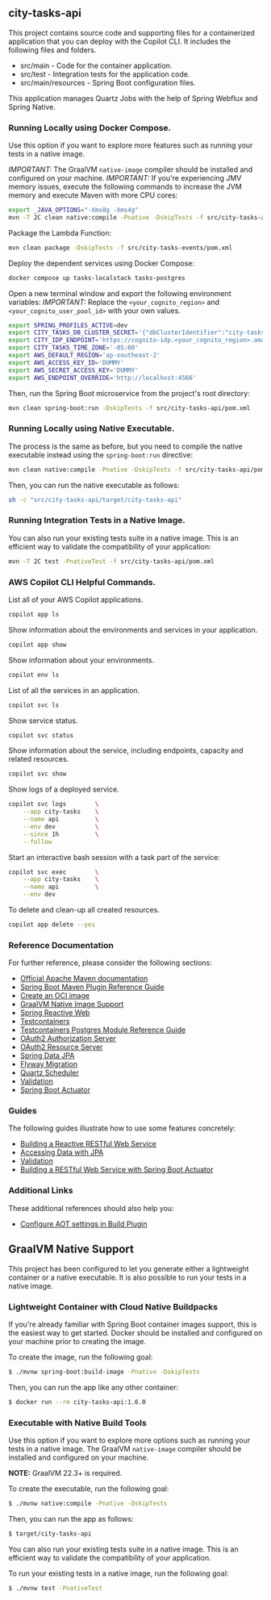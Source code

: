 ## city-tasks-api

This project contains source code and supporting files for a containerized application that you can deploy with the Copilot CLI. It includes the following files and folders.

- src/main                     - Code for the container application.
- src/test                     - Integration tests for the application code.
- src/main/resources           - Spring Boot configuration files.

This application manages Quartz Jobs with the help of Spring Webflux and Spring Native.

### Running Locally using Docker Compose.

Use this option if you want to explore more features such as running your tests in a native image.

*IMPORTANT:* The GraalVM `native-image` compiler should be installed and configured on your machine.
*IMPORTANT:* If you're experiencing JMV memory issues, execute the following commands to increase the JVM memory and execute Maven with more CPU cores:
```bash
export _JAVA_OPTIONS="-Xmx8g -Xms4g"
mvn -T 2C clean native:compile -Pnative -DskipTests -f src/city-tasks-api/pom.xml -Ddependency-check.skip=true
```

Package the Lambda Function:
```bash
mvn clean package -DskipTests -f src/city-tasks-events/pom.xml
```

Deploy the dependent services using Docker Compose:
```bash
docker compose up tasks-localstack tasks-postgres
```

Open a new terminal window and export the following environment variables:
*IMPORTANT:* Replace the `<your_cognito_region>` and `<your_cognito_user_pool_id>` with your own values.
```bash
export SPRING_PROFILES_ACTIVE=dev
export CITY_TASKS_DB_CLUSTER_SECRET='{"dbClusterIdentifier":"city-tasks-db-cluster","password":"postgres123","dbname":"CityTasksDB","engine":"postgres","port":5432,"host":"localhost","username":"postgres"}'
export CITY_IDP_ENDPOINT='https://cognito-idp.<your_cognito_region>.amazonaws.com/<your_cognito_user_pool_id>'
export CITY_TASKS_TIME_ZONE='-05:00'
export AWS_DEFAULT_REGION='ap-southeast-2'
export AWS_ACCESS_KEY_ID='DUMMY'
export AWS_SECRET_ACCESS_KEY='DUMMY'
export AWS_ENDPOINT_OVERRIDE='http://localhost:4566'
```
Then, run the Spring Boot microservice from the project's root directory:
```bash
mvn clean spring-boot:run -DskipTests -f src/city-tasks-api/pom.xml
```

### Running Locally using Native Executable.

The process is the same as before, but you need to compile the native executable instead using the `spring-boot:run` directive:
```bash
mvn clean native:compile -Pnative -DskipTests -f src/city-tasks-api/pom.xml
```
Then, you can run the native executable as follows:
```bash
sh -c "src/city-tasks-api/target/city-tasks-api"
```

### Running Integration Tests in a Native Image.

You can also run your existing tests suite in a native image.
This is an efficient way to validate the compatibility of your application:
```bash
mvn -T 2C test -PnativeTest -f src/city-tasks-api/pom.xml
```

### AWS Copilot CLI Helpful Commands.

List all of your AWS Copilot applications.
```bash
copilot app ls
```

Show information about the environments and services in your application.
```bash
copilot app show
```

Show information about your environments.
```bash
copilot env ls
```

List of all the services in an application.
```bash
copilot svc ls
```

Show service status.
```bash
copilot svc status
```

Show information about the service, including endpoints, capacity and related resources.
```bash
copilot svc show
```

Show logs of a deployed service.
```bash
copilot svc logs        \
    --app city-tasks    \
    --name api          \
    --env dev           \
    --since 1h          \
    --follow
```
Start an interactive bash session with a task part of the service:
```bash
copilot svc exec        \
    --app city-tasks    \
    --name api          \
    --env dev
```
To delete and clean-up all created resources.
```bash
copilot app delete --yes
```

### Reference Documentation
For further reference, please consider the following sections:

* [Official Apache Maven documentation](https://maven.apache.org/guides/index.html)
* [Spring Boot Maven Plugin Reference Guide](https://docs.spring.io/spring-boot/docs/3.1.1/maven-plugin/reference/html/)
* [Create an OCI image](https://docs.spring.io/spring-boot/docs/3.1.1/maven-plugin/reference/html/#build-image)
* [GraalVM Native Image Support](https://docs.spring.io/spring-boot/docs/3.1.1/reference/html/native-image.html#native-image)
* [Spring Reactive Web](https://docs.spring.io/spring-boot/docs/3.1.1/reference/htmlsingle/#web.reactive)
* [Testcontainers](https://www.testcontainers.org/)
* [Testcontainers Postgres Module Reference Guide](https://www.testcontainers.org/modules/databases/postgres/)
* [OAuth2 Authorization Server](https://docs.spring.io/spring-boot/docs/3.1.1/reference/htmlsingle/#web.security.oauth2.authorization-server)
* [OAuth2 Resource Server](https://docs.spring.io/spring-security/reference/reactive/oauth2/resource-server/)
* [Spring Data JPA](https://docs.spring.io/spring-boot/docs/3.1.1/reference/htmlsingle/#data.sql.jpa-and-spring-data)
* [Flyway Migration](https://docs.spring.io/spring-boot/docs/3.1.1/reference/htmlsingle/#howto.data-initialization.migration-tool.flyway)
* [Quartz Scheduler](https://docs.spring.io/spring-boot/docs/3.1.1/reference/htmlsingle/#io.quartz)
* [Validation](https://docs.spring.io/spring-boot/docs/3.1.1/reference/htmlsingle/#io.validation)
* [Spring Boot Actuator](https://docs.spring.io/spring-boot/docs/3.1.1/reference/htmlsingle/#actuator)

### Guides
The following guides illustrate how to use some features concretely:

* [Building a Reactive RESTful Web Service](https://spring.io/guides/gs/reactive-rest-service/)
* [Accessing Data with JPA](https://spring.io/guides/gs/accessing-data-jpa/)
* [Validation](https://spring.io/guides/gs/validating-form-input/)
* [Building a RESTful Web Service with Spring Boot Actuator](https://spring.io/guides/gs/actuator-service/)

### Additional Links
These additional references should also help you:

* [Configure AOT settings in Build Plugin](https://docs.spring.io/spring-boot/docs/3.1.1/maven-plugin/reference/htmlsingle/#aot)

## GraalVM Native Support
This project has been configured to let you generate either a lightweight container or a native executable.
It is also possible to run your tests in a native image.

### Lightweight Container with Cloud Native Buildpacks
If you're already familiar with Spring Boot container images support, this is the easiest way to get started.
Docker should be installed and configured on your machine prior to creating the image.

To create the image, run the following goal:

```bash
$ ./mvnw spring-boot:build-image -Pnative -DskipTests
```

Then, you can run the app like any other container:

```bash
$ docker run --rm city-tasks-api:1.6.0
```

### Executable with Native Build Tools
Use this option if you want to explore more options such as running your tests in a native image.
The GraalVM `native-image` compiler should be installed and configured on your machine.

**NOTE:** GraalVM 22.3+ is required.

To create the executable, run the following goal:

```bash
$ ./mvnw native:compile -Pnative -DskipTests
```

Then, you can run the app as follows:
```bash
$ target/city-tasks-api
```

You can also run your existing tests suite in a native image.
This is an efficient way to validate the compatibility of your application.

To run your existing tests in a native image, run the following goal:

```bash
$ ./mvnw test -PnativeTest
```
